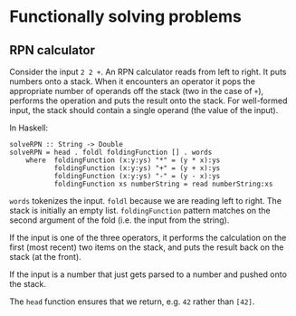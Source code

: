 # Functionally solving problems

## RPN calculator

Consider the input `2 2 +`. An RPN calculator reads from left to right. It puts
numbers onto a stack. When it encounters an operator it pops the appropriate
number of operands off the stack (two in the case of `+`), performs the
operation and puts the result onto the stack. For well-formed input, the stack
should contain a single operand (the value of the input).

In Haskell:

```
solveRPN :: String -> Double
solveRPN = head . foldl foldingFunction [] . words
    where  foldingFunction (x:y:ys) "*" = (y * x):ys
           foldingFunction (x:y:ys) "+" = (y + x):ys
           foldingFunction (x:y:ys) "-" = (y - x):ys
           foldingFunction xs numberString = read numberString:xs
```

`words` tokenizes the input. `foldl` because we are reading left to right. The
stack is initially an empty list. `foldingFunction` pattern matches on
the second argument of the fold (i.e. the input from the string).

If the input is one of the three operators, it performs the calculation on the
first (most recent) two items on the stack, and puts the result back on the
stack (at the front).

If the input is a number that just gets parsed to a number and pushed onto the
stack.

The `head` function ensures that we return, e.g. `42` rather than `[42]`.

